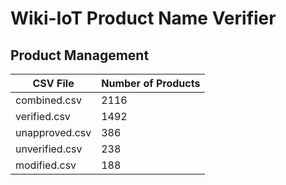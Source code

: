 # Wiki-IoT Product Name Verifier

## Product Management

<!-- TABLE_START -->
| CSV File       | Number of Products |
| -------------- | ------------------ |
| combined.csv   | 2116               |
| verified.csv   | 1492               |
| unapproved.csv | 386                |
| unverified.csv | 238                |
| modified.csv   | 188                |
<!-- TABLE_END -->

